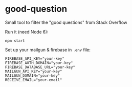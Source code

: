 good-question
===

Small tool to filter the "good questions" from Stack Overflow

Run it (need Node 6):

    npm start

Set up your mailgun & firebase in `.env` file:

    FIREBASE_API_KEY="your-key"
    FIREBASE_AUTH_DOMAIN="your-key"
    FIREBASE_DATABASE_URL="your-key"
    MAILGUN_API_KEY="your-key"
    MAILGUN_DOMAIN="your-key"
    RECEIVE_EMAIL="your-email"


